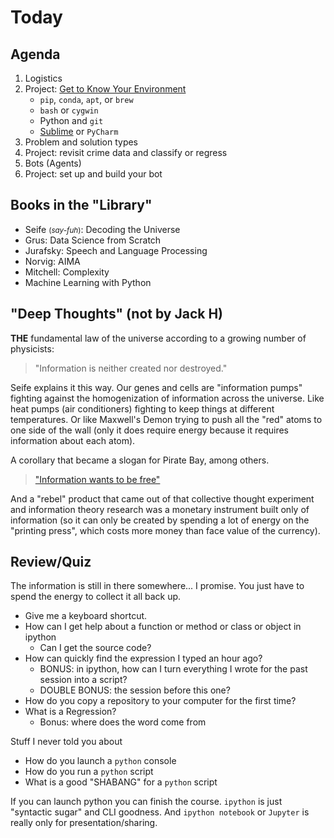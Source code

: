 # Today

## Agenda

1. Logistics
2. Project: [Get to Know Your Environment](environment-essentials.md)
    - `pip`, `conda`, `apt`, or `brew`
    - `bash` or `cygwin`
    - Python and `git`
    - [Sublime](install-sublime.md) or `PyCharm`
1. Problem and solution types
2. Project: revisit crime data and classify or regress
3. Bots (Agents)
4. Project: set up and build your bot


## Books in the "Library"

  - Seife <small>(*say-fuh*)</small>: Decoding the Universe
  - Grus: Data Science from Scratch
  - Jurafsky: Speech and Language Processing
  - Norvig: AIMA
  - Mitchell: Complexity
  - Machine Learning with Python

## "Deep Thoughts" (not by Jack H)

**THE** fundamental law of the universe according to a growing number of physicists:

> "Information is neither created nor destroyed."

Seife explains it this way. Our genes and cells are "information pumps" fighting against the homogenization of information across the universe. Like heat pumps (air conditioners) fighting to keep things at different temperatures. Or like Maxwell's Demon trying to push all the "red" atoms to one side of the wall (only it does require energy because it requires information about each atom).

A corollary that became a slogan for Pirate Bay, among others.

> ["Information wants to be free"](https://en.wikipedia.org/wiki/Information_wants_to_be_free)

And a "rebel" product that came out of that collective thought experiment and information theory research was a monetary instrument built only of information (so it can only be created by spending a lot of energy on the "printing press", which costs more money than face value of the currency).

##  Review/Quiz

The information is still in there somewhere... I promise. You just have to spend the energy to collect it all back up.

- Give me a keyboard shortcut.
- How can I get help about a function or method or class or object in ipython
  - Can I get the source code?
- How can quickly find the expression I typed an hour ago?
  - BONUS: in ipython, how can I turn everything I wrote for the past session into a script?
  - DOUBLE BONUS: the session before this one?
- How do you copy a repository to your computer for the first time?
- What is a Regression?
  - Bonus: where does the word come from

Stuff I never told you about

- How do you launch a `python` console
- How do you run a `python` script
- What is a good "SHABANG" for a `python` script 

If you can launch python you can finish the course. `ipython` is just "syntactic sugar" and CLI goodness. And `ipython notebook` or `Jupyter` is really only for presentation/sharing.
